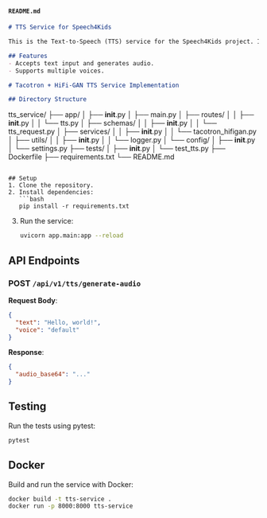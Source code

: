 #### `README.md`
```markdown
# TTS Service for Speech4Kids

This is the Text-to-Speech (TTS) service for the Speech4Kids project. It uses Tacotron and HiFi-GAN for high-quality speech synthesis.

## Features
- Accepts text input and generates audio.
- Supports multiple voices.

# Tacotron + HiFi-GAN TTS Service Implementation

## Directory Structure
```
tts_service/
├── app/
│   ├── __init__.py
│   ├── main.py
│   ├── routes/
│   │   ├── __init__.py
│   │   └── tts.py
│   ├── schemas/
│   │   ├── __init__.py
│   │   └── tts_request.py
│   ├── services/
│   │   ├── __init__.py
│   │   └── tacotron_hifigan.py
│   ├── utils/
│   │   ├── __init__.py
│   │   └── logger.py
│   └── config/
│       ├── __init__.py
│       └── settings.py
├── tests/
│   ├── __init__.py
│   └── test_tts.py
├── Dockerfile
├── requirements.txt
└── README.md
```

## Setup
1. Clone the repository.
2. Install dependencies:
   ```bash
   pip install -r requirements.txt
   ```
3. Run the service:
   ```bash
   uvicorn app.main:app --reload
   ```

## API Endpoints
### POST `/api/v1/tts/generate-audio`
**Request Body**:
```json
{
  "text": "Hello, world!",
  "voice": "default"
}
```

**Response**:
```json
{
  "audio_base64": "..."
}
```

## Testing
Run the tests using pytest:
```bash
pytest
```

## Docker
Build and run the service with Docker:
```bash
docker build -t tts-service .
docker run -p 8000:8000 tts-service
```
```
